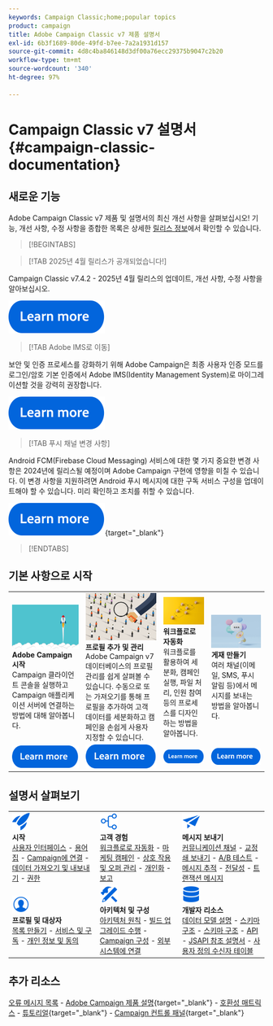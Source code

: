 ```yaml
---
keywords: Campaign Classic;home;popular topics
product: campaign
title: Adobe Campaign Classic v7 제품 설명서
exl-id: 6b3f1689-80de-49fd-b7ee-7a2a1931d157
source-git-commit: 4d8c4ba846148d3df00a76ecc29375b9047c2b20
workflow-type: tm+mt
source-wordcount: '340'
ht-degree: 97%

---
```


# Campaign Classic v7 설명서 {#campaign-classic-documentation}

<!--![](platform/using/assets/do-not-localize/banner_acc_doc.jpg) -->

## 새로운 기능

Adobe Campaign Classic v7 제품 및 설명서의 최신 개선 사항을 살펴보십시오! 기능, 개선 사항, 수정 사항을 종합한 목록은 상세한 [릴리스 정보](rn/using/latest-release.md)에서 확인할 수 있습니다.

>[!BEGINTABS]


>[!TAB 2025년 4월 릴리스가 공개되었습니다!]

Campaign Classic v7.4.2 - 2025년 4월 릴리스의 업데이트, 개선 사항, 수정 사항을 알아보십시오.

[![이미지](assets/do-not-localize/learn-more-button.svg)](rn/using/latest-release.md)

>[!TAB Adobe IMS로 이동]

보안 및 인증 프로세스를 강화하기 위해 Adobe Campaign은 최종 사용자 인증 모드를 로그인/암호 기본 인증에서 Adobe IMS(Identity Management System)로 마이그레이션할 것을 강력히 권장합니다.

[![이미지](assets/do-not-localize/learn-more-button.svg)](technotes/using/ac-ims.md)


>[!TAB 푸시 채널 변경 사항]

Android FCM(Firebase Cloud Messaging) 서비스에 대한 몇 가지 중요한 변경 사항은 2024년에 릴리스될 예정이며 Adobe Campaign 구현에 영향을 미칠 수 있습니다. 이 변경 사항을 지원하려면 Android 푸시 메시지에 대한 구독 서비스 구성을 업데이트해야 할 수 있습니다. 미리 확인하고 조치를 취할 수 있습니다.

[![이미지](assets/do-not-localize/learn-more-button.svg)](https://experienceleague.adobe.com/docs/campaign/technotes-ac/tn-new/push-technote.html?lang=ko){target="_blank"}


>[!ENDTABS]

## 기본 사항으로 시작

<table style="table-layout:fixed">
  <tr style="border: 0;">
    <td>
    <a href="platform/using/launching-adobe-campaign.md"><img src="assets/do-not-localize/start-launch.png"></a></a>
    <div><strong>Adobe Campaign 시작</strong><br/>Campaign 클라이언트 콘솔을 실행하고 Campaign 애플리케이션 서버에 연결하는 방법에 대해 알아봅니다.</div>
    </td>
    <td>
    <a href="platform/using/about-profiles.md"><img src="assets/do-not-localize/start-profiles.png"></a>
    <div><strong>프로필 추가 및 관리</strong><br/>Adobe Campaign v7 데이터베이스의 프로필 관리를 쉽게 살펴볼 수 있습니다. 수동으로 또는 가져오기를 통해 프로필을 추가하여 고객 데이터를 세분화하고 캠페인을 손쉽게 사용자 지정할 수 있습니다.</div>
    </td>
    <td>
    <a href="workflow/using/about-workflows.md"><img src="assets/do-not-localize/start-workflows.jpeg"></a>
    <div><strong>워크플로로 자동화</strong><br/>워크플로를 활용하여 세분화, 캠페인 실행, 파일 처리, 인원 참여 등의 프로세스를 디자인하는 방법을 알아봅니다.
    </div></td>
    <td>
    <a href="delivery/using/steps-about-delivery-creation-steps.md"><img src="assets/do-not-localize/start-deliveries.jpeg"></a>
    <div><strong>게재 만들기</strong><br/>여러 채널(이메일, SMS, 푸시 알림 등)에서 메시지를 보내는 방법을 알아봅니다.</div>
    </td>
  </tr>
  <tr style="border: 0;">
    <td align="center"><a href="platform/using/launching-adobe-campaign.md"><img src="assets/do-not-localize/learn-more-button.svg"></a></td>
    <td align="center"><a href="platform/using/about-profiles.md"><img src="assets/do-not-localize/learn-more-button.svg"></a></td>
    <td align="center"><a href="workflow/using/about-workflows.md"><img src="assets/do-not-localize/learn-more-button.svg"></a></td>
    <td align="center"><a href="delivery/using/steps-about-delivery-creation-steps.md"><img src="assets/do-not-localize/learn-more-button.svg"></a></td>
    </tr>
</table>

## 설명서 살펴보기

<table style="table-layout:auto">
  <tr style="border: 0;">
    <td>
      <img src="assets/do-not-localize/icon-start.svg" width="35px">
    <br/>
      <strong>시작</strong><br/><a href="platform/using/adobe-campaign-workspace.md">사용자 인터페이스</a> - <a href="platform/using/ac-glossary.md">용어집</a> - <a href="platform/using/launching-adobe-campaign.md">Campaign에 연결</a> - <a href="platform/using/get-started-data-import-export.md">데이터 가져오기 및 내보내기</a> - <a href="platform/using/access-management.md">권한</a>
    </td>
    <td>
      <img src="assets/do-not-localize/icon-experience.svg" width="35px">
    <br/>
      <strong>고객 경험</strong><br/><a href="workflow/using/about-workflows.md">워크플로로 자동화</a> - <a href="campaign/using/setting-up-marketing-campaigns.md">마케팅 캠페인</a> - <a href="interaction/using/interaction-and-offer-management.md">상호 작용 및 오퍼 관리</a> - <a href="delivery/using/about-personalization.md">개인화</a> - <a href="reporting/using/about-adobe-campaign-reporting-tools.md">보고</a>
    </td>
    <td>
      <img src="assets/do-not-localize/icon-send.svg" width="35px">
    <br/>
      <strong>메시지 보내기</strong><br/><a href="delivery/using/communication-channels.md">커뮤니케이션 채널</a> - <a href="delivery/using/steps-about-delivery-creation-steps.md#sending-a-proof">교정쇄 보내기</a> - <a href="delivery/using/get-started-a-b-testing.md">A/B 테스트</a> - <a href="delivery/using/about-message-tracking.md">메시지 추적</a> - <a href="delivery/using/about-deliverability.md">전달성</a> - <a href="message-center/using/about-transactional-messaging.md">트랜잭션 메시지</a>
    </td>
  </tr>
  <tr style="border: 0;">
    <td>
      <img src="assets/do-not-localize/icon_profile-audience.svg" width="35px">
      <br/>
      <strong>프로필 및 대상자</strong><br/> <a href="platform/using/creating-and-managing-lists.md">목록 만들기</a> - <a href="delivery/using/about-services-and-subscriptions.md">서비스 및 구독</a> - <a href="platform/using/privacy-management.md">개인 정보 및 동의</a>
    </td>
    <td>
      <img src="assets/do-not-localize/icon-configure.svg" width="35px">
      <br/>
      <strong>아키텍처 및 구성</strong><br/><a href="production/using/general-architecture.md">아키텍처 원칙</a> - <a href="production/using/build-upgrade.md">빌드 업그레이드 수행</a> - <a href="production/using/configuration.md">Campaign 구성</a> - <a href="installation/using/external-accounts.md">외부 시스템에 연결</a>
    </td>
    <td>
      <img src="assets/do-not-localize/icon-dev.svg" width="35px">
      <br/>
      <strong>개발자 리소스</strong><br/><a href="configuration/using/about-data-model.md">데이터 모델 설명</a> - <a href="configuration/using/about-schema-reference.md">스키마 구조</a> - <a href="configuration/using/editing-forms.md">스키마 구조</a> - <a href="configuration/using/about-web-services.md">API</a> - <a href="https://experienceleague.adobe.com/developer/campaign-api/api/index.html?lang=ko">JSAPI 참조 설명서</a> - <a href="configuration/using/about-custom-recipient-table.md">사용자 정의 수신자 테이블</a>
    </td>
  </tr>
</table>

## 추가 리소스

[오류 메시지 목록](https://experienceleague.adobe.com/developer/campaign-errors/error_codes.html?lang=ko) - [Adobe Campaign 제품 설명](https://helpx.adobe.com/kr/legal/product-descriptions/adobe-campaign-managed-cloud-services.html){target="_blank"} - [호환성 매트릭스](rn/using/compatibility-matrix.md) - [튜토리얼](https://experienceleague.adobe.com/docs/campaign-classic-learn/tutorials/overview.html?lang=ko){target="_blank"} - [Campaign 컨트롤 패널](https://experienceleague.adobe.com/docs/control-panel/using/discover-control-panel/key-features.html?lang=ko){target="_blank"}
